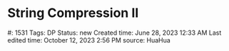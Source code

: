 # String Compression II

#: 1531
Tags: DP
Status: new
Created time: June 28, 2023 12:33 AM
Last edited time: October 12, 2023 2:56 PM
source: HuaHua